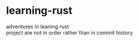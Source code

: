 # learning-rust
adventures in leaning rust </br>
project are not in order rather than in commit history
